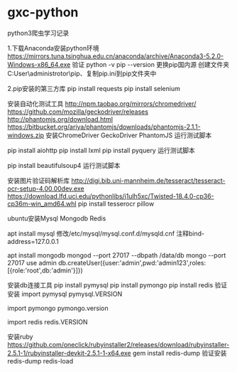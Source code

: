 # gxc-python
python3爬虫学习记录

1.下载Anaconda安装python环境
https://mirrors.tuna.tsinghua.edu.cn/anaconda/archive/Anaconda3-5.2.0-Windows-x86_64.exe
验证
python -v
pip --version
更换pip国内源
创建文件夹C:User\administrotor\pip、复制pip.ini到pip文件夹中

2.pip安装的第三方库
pip install requests
pip install selenium

安装自动化测试工具
http://npm.taobao.org/mirrors/chromedriver/
https://github.com/mozilla/geckodriver/releases
http://phantomjs.org/download.html
https://bitbucket.org/ariya/phantomjs/downloads/phantomjs-2.1.1-windows.zip
安装ChromeDriver GeckoDriver PhantomJS
运行测试脚本

pip install aiohttp
pip install lxml
pip install pyquery
运行测试脚本

pip install beautifulsoup4
运行测试脚本

安装图片验证码解析库
http://digi.bib.uni-mannheim.de/tesseract/tesseract-ocr-setup-4.00.00dev.exe
https://download.lfd.uci.edu/pythonlibs/j1ulh5xc/Twisted-18.4.0-cp36-cp36m-win_amd64.whl
pip install tesserocr pillow

ubuntu安装Mysql Mongodb Redis

apt install mysql
修改/etc/mysql/mysql.conf.d/mysqld.cnf
注释bind-address=127.0.0.1


apt install mongodb
mongod --port 27017 --dbpath /data/db
mongo --port 27017
use admin
db.createUser({user:'admin',pwd:'admin123',roles:[{role:'root',db:'admin'}]})

安装db连接工具
pip install pymysql
pip install pymongo
pip install redis
验证安装
import pymysql
pymysql.VERSION

import pymongo
pymongo.version

import redis
redis.VERSION

安装ruby
https://github.com/oneclick/rubyinstaller2/releases/download/rubyinstaller-2.5.1-1/rubyinstaller-devkit-2.5.1-1-x64.exe
gem install redis-dump
验证安装 
redis-dump
redis-load